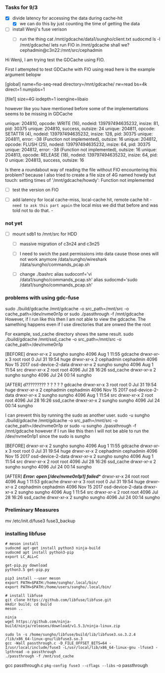 ### Tasks for 9/3
- [x] divide latency for accessing the data during cache-hit
    - [x] we can do this by just counting the time of getting the data
- [ ] install Wenji's fuse verison
  - [ ] run the thing
  cat /mnt/gdcache/data1/sungho/client.txt
  sudocmd ls -l /mnt/gdcache/
  lets run FIO in /mnt/gdcache shall we?
  cephadmin@c3n22:/mnt/src/cephadmin



Hi Wenji, I am trying test the GDCache using FIO.

First I attempted to test GDCache with FIO using read
here is the example argument belopw

[global]
name=fio-seq-read
directory=/mnt/gdcache/
rw=read
bs=4k
direct=1
numjobs=1

[file1]
size=4G
iodepth=1
ioengine=libaio

however like you have mentioned before some of the implementations seems to be missing in GDCache

unique: 204810, opcode: WRITE (16), nodeid: 139797494635232, insize: 81, pid: 30375
   unique: 204810, success, outsize: 24
unique: 204811, opcode: SETATTR (4), nodeid: 139797494635232, insize: 128, pid: 30375
   unique: 204811, error: -38 (Function not implemented), outsize: 16
unique: 204812, opcode: FLUSH (25), nodeid: 139797494635232, insize: 64, pid: 30375
   unique: 204812, error: -38 (Function not implemented), outsize: 16
unique: 204813, opcode: RELEASE (18), nodeid: 139797494635232, insize: 64, pid: 0
   unique: 204813, success, outsize: 16

Is there a roundabout way of reading the file without FIO encountering this problem?
because I also tried to create a file size of 4G named howdy
but touch: setting times of '/mnt/gdcache/howdy': Function not implemented





  - [ ] test the version on FIO
- [ ] add latency for local cache-miss, local-cache hit, remote cache hit
      - `need to ask this part again` the local miss we did that before and was told not to do that.
      -







### not yet
- [ ] mount sdb1 to /mnt/src for HDD
  - [ ] massive migration of c3n24 and c3n25
  - [ ] I need to swich the past permissions into data cause those ones will not work anymore
        /data/sungho/wireshark
        /data/sungho/commands_pcap.sh

  - [ ] change ./bashrc
        alias sudoconf='vi /data1/sungho/commands_pcap.sh'
        alias sudocmd='sudo /data1/sungho/commands_pcap.sh'


### problems with using gdc-fuse
sudo ./build/gdcache /mnt/gdcache -o src_path=/mnt/src -o cache_path=/dev/nvme0n1p
or sudo ./passthrough -f /mnt/gdcache
However, if I run like this then I am not able to view the gdcache.
The samething happens even if I use directories that are onwed the the root

For example, ssd_cache directory shows the same result.
sudo ./build/gdcache /mnt/ssd_cache -o src_path=/mnt/src -o cache_path=/dev/nvme0n1p

[BEFORE]
drwxr-xr-x 2 sungho    sungho    4096 Aug  1 11:55 gdcache
drwxr-xr-x 3 root      root         0 Jul 31 19:54 huge
drwxr-xr-x 2 cephadmin cephadmin 4096 Nov 15  2017 osd-device-2-data
drwxr-xr-x 2 sungho    sungho    4096 Aug  1 11:54 src
drwxr-xr-x 2 root      root      4096 Jul 28 16:26 ssd_cache
drwxr-xr-x 2 sungho    sungho    4096 Jul 24 00:14 sungho

[AFTER]
d????????? ? ?         ?            ?            ? gdcache
drwxr-xr-x 3 root      root         0 Jul 31 19:54 huge
drwxr-xr-x 2 cephadmin cephadmin 4096 Nov 15  2017 osd-device-2-data
drwxr-xr-x 2 sungho    sungho    4096 Aug  1 11:54 src
drwxr-xr-x 2 root      root      4096 Jul 28 16:26 ssd_cache
drwxr-xr-x 2 sungho    sungho    4096 Jul 24 00:14 sungho


I can prevent this by running the sudo as another user.
sudo -u sungho ./build/gdcache /mnt/gdcache -o src_path=/mnt/src -o cache_path=/dev/nvme0n1p
or sudo -u sungho ./passthrough -f /mnt/gdcache
however if I run like this then I will not be able to run the /dev/nvme0n1p1 since the sudo is sungho

[BEFORE]
drwxr-xr-x 2 sungho    sungho    4096 Aug  1 11:55 gdcache
drwxr-xr-x 3 root      root         0 Jul 31 19:54 huge
drwxr-xr-x 2 cephadmin cephadmin 4096 Nov 15  2017 osd-device-2-data
drwxr-xr-x 2 sungho    sungho    4096 Aug  1 11:54 src
drwxr-xr-x 2 root      root      4096 Jul 28 16:26 ssd_cache
drwxr-xr-x 2 sungho    sungho    4096 Jul 24 00:14 sungho


[AFTER]
*******Error: open [/dev/nvme0n1p1] failed********
drwxr-xr-x 24 root      root      4096 Aug  1 11:53 gdcache
drwxr-xr-x  3 root      root         0 Jul 31 19:54 huge
drwxr-xr-x  2 cephadmin cephadmin 4096 Nov 15  2017 osd-device-2-data
drwxr-xr-x  2 sungho    sungho    4096 Aug  1 11:54 src
drwxr-xr-x  2 root      root      4096 Jul 28 16:26 ssd_cache
drwxr-xr-x  2 sungho    sungho    4096 Jul 24 00:14 sungho



### Preliminary Measures
mv /etc/init.d/fuse3 fuse3_backup

### installing libfuse
```
# meson install
sudocmd apt-get install python3 ninja-build
sudocmd apt install python3-pip
export LC_ALL=C

get-pip.py download
python3.5 get-pip.py

pip3 install --user meson
export PATH=$PATH:/home/sungho/.local/bin/
export PATH=$PATH:/home/users/sungho/.local/bin/

# install libfuse
git clone https://github.com/libfuse/libfuse.git
mkdir build; cd build
meson ..

ninja
wget https://github.com/ninja-build/ninja/releases/download/v1.5.3/ninja-linux.zip

sudo ln -s /home/sungho/libfuse/build/lib/libfuse3.so.3.2.4 /lib/x86_64-linux-gnu/libfuse3.so.3
gcc -Wall passthrough.c -D_FILE_OFFSET_BITS=64 -I/usr/local/include/fuse3 -L/usr/local/lib/x86_64-linux-gnu -lfuse3 -lpthread -o passthrough
./passthrough -f /mnt/ssd_cache
```

gcc passthrough.c `pkg-config fuse3 --cflags --libs`  -o passthrough
